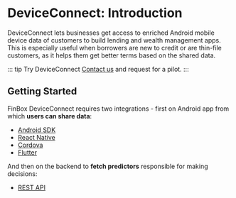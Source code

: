 # DeviceConnect: Introduction
DeviceConnect lets businesses get access to enriched Android mobile device data of customers to build lending and wealth management apps. This is especially useful when borrowers are new to credit or are thin-file customers, as it helps them get better terms based on the shared data.

::: tip Try DeviceConnect
[Contact us](https://finbox.in/contact-us) and request for a pilot.
:::

## Getting Started
FinBox DeviceConnect requires two integrations - first on Android app from which **users can share data**:
- [Android SDK](/device-connect/android.html)
- [React Native](/device-connect/react-native.html)
- [Cordova](/device-connect/cordova.html)
- [Flutter](/device-connect/flutter.html)

And then on the backend to **fetch predictors** responsible for making decisions:
- [REST API](/device-connect/rest-api.html)

